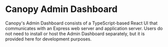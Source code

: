 # Canopy Admin Dashboard
Canopy's Admin Dashboard consists of a TypeScript-based React UI that communicates with an Express web server and application server. Users do not need to install or host the Admin Dashboard separately, but it is provided here for development purposes.
